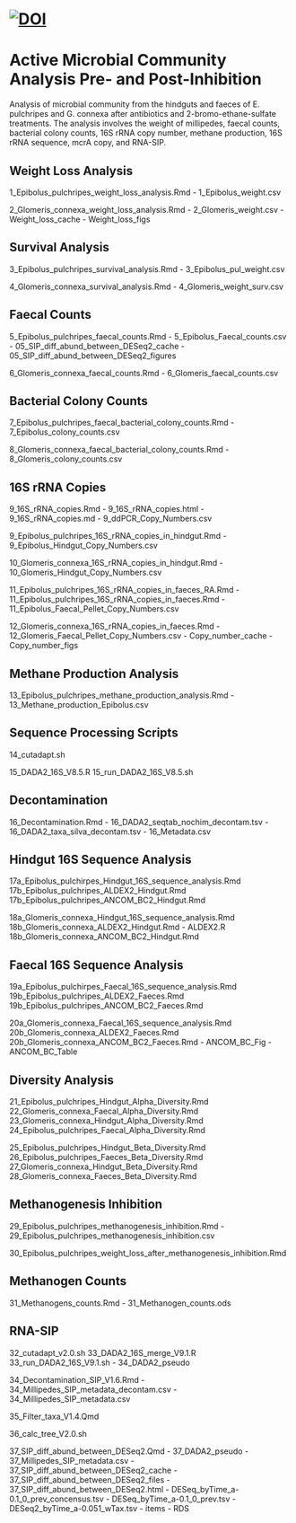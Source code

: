 # [![DOI](https://zenodo.org/badge/692083872.svg)](https://zenodo.org/doi/10.5281/zenodo.13383696)

# Active Microbial Community Analysis Pre- and Post-Inhibition

Analysis of microbial community from the hindguts and faeces of E. pulchripes and G. connexa after antibiotics and 2-bromo-ethane-sulfate treatments. The analysis involves the weight of millipedes, faecal counts, bacterial colony counts, 16S rRNA copy number, methane production, 16S rRNA sequence, mcrA copy, and RNA-SIP.

## Weight Loss Analysis

1_Epibolus_pulchripes_weight_loss_analysis.Rmd
    - 1_Epibolus_weight.csv

2_Glomeris_connexa_weight_loss_analysis.Rmd
    - 2_Glomeris_weight.csv
    - Weight_loss_cache
    - Weight_loss_figs

## Survival Analysis

3_Epibolus_pulchripes_survival_analysis.Rmd
    - 3_Epibolus_pul_weight.csv

4_Glomeris_connexa_survival_analysis.Rmd
    - 4_Glomeris_weight_surv.csv

## Faecal Counts

5_Epibolus_pulchripes_faecal_counts.Rmd
    - 5_Epibolus_Faecal_counts.csv
    - 05_SIP_diff_abund_between_DESeq2_cache
    - 05_SIP_diff_abund_between_DESeq2_figures

6_Glomeris_connexa_faecal_counts.Rmd
    - 6_Glomeris_faecal_counts.csv

## Bacterial Colony Counts

7_Epibolus_pulchripes_faecal_bacterial_colony_counts.Rmd
    - 7_Epibolus_colony_counts.csv

8_Glomeris_connexa_faecal_bacterial_colony_counts.Rmd
    - 8_Glomeris_colony_counts.csv

## 16S rRNA Copies

9_16S_rRNA_copies.Rmd
    - 9_16S_rRNA_copies.html
    - 9_16S_rRNA_copies.md
    - 9_ddPCR_Copy_Numbers.csv

9_Epibolus_pulchripes_16S_rRNA_copies_in_hindgut.Rmd
    - 9_Epibolus_Hindgut_Copy_Numbers.csv

10_Glomeris_connexa_16S_rRNA_copies_in_hindgut.Rmd
    - 10_Glomeris_Hindgut_Copy_Numbers.csv

11_Epibolus_pulchripes_16S_rRNA_copies_in_faeces_RA.Rmd
    - 11_Epibolus_pulchripes_16S_rRNA_copies_in_faeces.Rmd
    - 11_Epibolus_Faecal_Pellet_Copy_Numbers.csv

12_Glomeris_connexa_16S_rRNA_copies_in_faeces.Rmd
    - 12_Glomeris_Faecal_Pellet_Copy_Numbers.csv
    - Copy_number_cache
    - Copy_number_figs

## Methane Production Analysis

13_Epibolus_pulchripes_methane_production_analysis.Rmd
    - 13_Methane_production_Epibolus.csv

## Sequence Processing Scripts

14_cutadapt.sh

15_DADA2_16S_V8.5.R
15_run_DADA2_16S_V8.5.sh

## Decontamination

16_Decontamination.Rmd
    - 16_DADA2_seqtab_nochim_decontam.tsv
    - 16_DADA2_taxa_silva_decontam.tsv
    - 16_Metadata.csv

## Hindgut 16S Sequence Analysis

17a_Epibolus_pulchirpes_Hindgut_16S_sequence_analysis.Rmd
17b_Epibolus_pulchripes_ALDEX2_Hindgut.Rmd
17b_Epibolus_pulchripes_ANCOM_BC2_Hindgut.Rmd

18a_Glomeris_connexa_Hindgut_16S_sequence_analysis.Rmd
18b_Glomeris_connexa_ALDEX2_Hindgut.Rmd
    - ALDEX2.R
18b_Glomeris_connexa_ANCOM_BC2_Hindgut.Rmd

## Faecal 16S Sequence Analysis

19a_Epibolus_pulchirpes_Faecal_16S_sequence_analysis.Rmd
19b_Epibolus_pulchripes_ALDEX2_Faeces.Rmd
19b_Epibolus_pulchripes_ANCOM_BC2_Faeces.Rmd

20a_Glomeris_connexa_Faecal_16S_sequence_analysis.Rmd
20b_Glomeris_connexa_ALDEX2_Faeces.Rmd
20b_Glomeris_connexa_ANCOM_BC2_Faeces.Rmd
    - ANCOM_BC_Fig
    - ANCOM_BC_Table

## Diversity Analysis

21_Epibolus_pulchripes_Hindgut_Alpha_Diversity.Rmd
22_Glomeris_connexa_Faecal_Alpha_Diversity.Rmd
23_Glomeris_connexa_Hindgut_Alpha_Diversity.Rmd
24_Epibolus_pulchripes_Faecal_Alpha_Diversity.Rmd

25_Epibolus_pulchripes_Hindgut_Beta_Diversity.Rmd
26_Epibolus_pulchripes_Faeces_Beta_Diversity.Rmd
27_Glomeris_connexa_Hindgut_Beta_Diversity.Rmd
28_Glomeris_connexa_Faeces_Beta_Diversity.Rmd

## Methanogenesis Inhibition

29_Epibolus_pulchripes_methanogenesis_inhibition.Rmd
    - 29_Epibolus_pulchripes_methanogenesis_inhibition.csv

30_Epibolus_pulchripes_weight_loss_after_methanogenesis_inhibition.Rmd

## Methanogen Counts

31_Methanogens_counts.Rmd
    - 31_Methanogen_counts.ods

## RNA-SIP

32_cutadapt_v2.0.sh
33_DADA2_16S_merge_V9.1.R
33_run_DADA2_16S_V9.1.sh
    - 34_DADA2_pseudo

34_Decontamination_SIP_V1.6.Rmd
    - 34_Millipedes_SIP_metadata_decontam.csv
    - 34_Millipedes_SIP_metadata.csv

35_Filter_taxa_V1.4.Qmd

36_calc_tree_V2.0.sh

37_SIP_diff_abund_between_DESeq2.Qmd
    - 37_DADA2_pseudo
    - 37_Millipedes_SIP_metadata.csv
    - 37_SIP_diff_abund_between_DESeq2_cache
    - 37_SIP_diff_abund_between_DESeq2_files
    - 37_SIP_diff_abund_between_DESeq2.html
    - DESeq_byTime_a-0.1_0_prev_concensus.tsv
    - DESeq_byTime_a-0.1_0_prev.tsv
    - DESeq2_byTime_a-0.051_wTax.tsv
    - items
    - RDS
